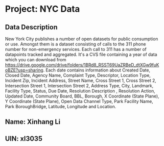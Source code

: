 # Project: NYC Data

## Data Description
New York City publishes a number of open datasets for public consumption or use. Amongst them is a dataset consisting of calls to the 311 phone number for non-emergency services. Each call to 311 has a number of datapoints tracked and aggregated. 
It's a CVS file containing a year of data which you can download from https://drive.google.com/drive/folders/1BRd8_RSST69UaZRBeD_dtXGw9fuKoBZE?usp=sharing.
Each date contains information about Created Date, Closed Date, Agency Name, Complaint Type, Descriptor, Location Type, Incident Zip, Incident Address, Street Name, Cross Street 1, Cross Street 2, Intersection Street 1, Intersection Street 2, Address Type, City, Landmark, Facility Type, Status, Due Date, Resolution Description , Resolution Action, Updated Date, Community Board, BBL, Borough, X Coordinate (State Plane), Y Coordinate (State Plane), Open Data Channel Type, Park Facility Name, Park BoroughBridge, Latitude, Longitude and Location.
## Name: Xinhang Li
## UIN: xl3035
